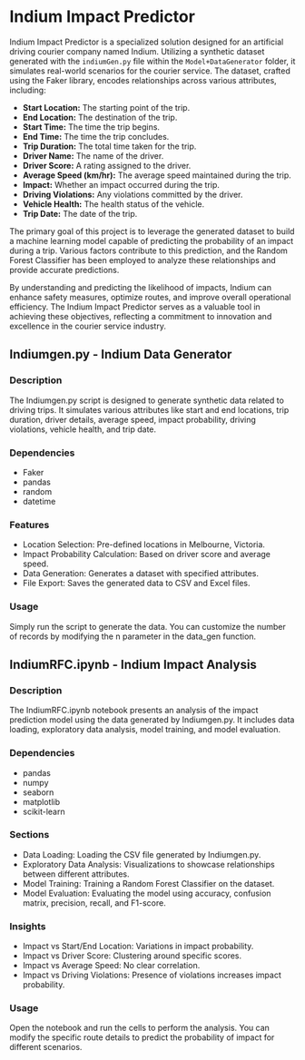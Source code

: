 # Indium Impact Predictor
Indium Impact Predictor is a specialized solution designed for an artificial driving courier company named Indium. Utilizing a synthetic dataset generated with the `indiumGen.py` file within the `Model+DataGenerator` folder, it simulates real-world scenarios for the courier service. The dataset, crafted using the Faker library, encodes relationships across various attributes, including:

- **Start Location:** The starting point of the trip.
- **End Location:** The destination of the trip.
- **Start Time:** The time the trip begins.
- **End Time:** The time the trip concludes.
- **Trip Duration:** The total time taken for the trip.
- **Driver Name:** The name of the driver.
- **Driver Score:** A rating assigned to the driver.
- **Average Speed (km/hr):** The average speed maintained during the trip.
- **Impact:** Whether an impact occurred during the trip.
- **Driving Violations:** Any violations committed by the driver.
- **Vehicle Health:** The health status of the vehicle.
- **Trip Date:** The date of the trip.

The primary goal of this project is to leverage the generated dataset to build a machine learning model capable of predicting the probability of an impact during a trip. Various factors contribute to this prediction, and the Random Forest Classifier has been employed to analyze these relationships and provide accurate predictions.

By understanding and predicting the likelihood of impacts, Indium can enhance safety measures, optimize routes, and improve overall operational efficiency. The Indium Impact Predictor serves as a valuable tool in achieving these objectives, reflecting a commitment to innovation and excellence in the courier service industry.

## Indiumgen.py - Indium Data Generator

### Description
The Indiumgen.py script is designed to generate synthetic data related to driving trips. It simulates various attributes like start and end locations, trip duration, driver details, average speed, impact probability, driving violations, vehicle health, and trip date.

### Dependencies
- Faker
- pandas
- random
- datetime

### Features
- Location Selection: Pre-defined locations in Melbourne, Victoria.
- Impact Probability Calculation: Based on driver score and average speed.
- Data Generation: Generates a dataset with specified attributes.
- File Export: Saves the generated data to CSV and Excel files.

### Usage
Simply run the script to generate the data. You can customize the number of records by modifying the n parameter in the data_gen function.

## IndiumRFC.ipynb - Indium Impact Analysis

### Description
The IndiumRFC.ipynb notebook presents an analysis of the impact prediction model using the data generated by Indiumgen.py. It includes data loading, exploratory data analysis, model training, and model evaluation.

### Dependencies
- pandas
- numpy
- seaborn
- matplotlib
- scikit-learn

### Sections
- Data Loading: Loading the CSV file generated by Indiumgen.py.
- Exploratory Data Analysis: Visualizations to showcase relationships between different attributes.
- Model Training: Training a Random Forest Classifier on the dataset.
- Model Evaluation: Evaluating the model using accuracy, confusion matrix, precision, recall, and F1-score.

### Insights
- Impact vs Start/End Location: Variations in impact probability.
- Impact vs Driver Score: Clustering around specific scores.
- Impact vs Average Speed: No clear correlation.
- Impact vs Driving Violations: Presence of violations increases impact probability.

### Usage
Open the notebook and run the cells to perform the analysis. You can modify the specific route details to predict the probability of impact for different scenarios.

